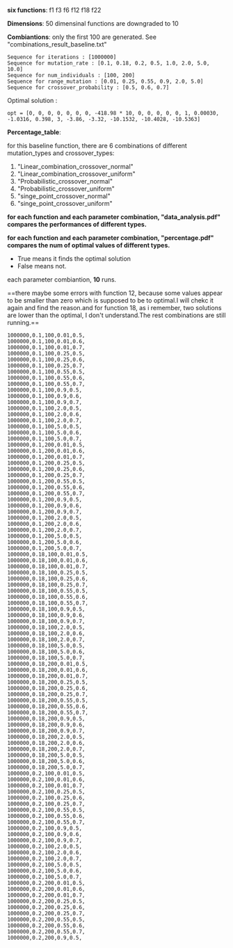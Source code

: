 **six functions**: f1 f3 f6 f12 f18 f22

**Dimensions**: 50 dimensinal functions are downgraded to 10

**Combiantions**: only the first 100 are generated. See "combinations_result_baseline.txt"

```
Sequence for iterations : [1000000]
Sequence for mutation_rate : [0.1, 0.18, 0.2, 0.5, 1.0, 2.0, 5.0, 10.0]
Sequence for num_individuals : [100, 200]
Sequence for range_mutation : [0.01, 0.25, 0.55, 0.9, 2.0, 5.0]
Sequence for crossover_probability : [0.5, 0.6, 0.7]
```

Optimal solution :

```
opt = [0, 0, 0, 0, 0, 0, 0, -418.98 * 10, 0, 0, 0, 0, 0, 1, 0.00030, -1.0316, 0.398, 3, -3.86, -3.32, -10.1532, -10.4028, -10.5363]
```

**Percentage_table**:

for this baseline function, there are 6 combinations of different mutation_types and crossover_types:

1. "Linear_combination_crossover_normal" 
2. "Linear_combination_crossover_uniform"
3. "Probabilistic_crossover_normal"
4. "Probabilistic_crossover_uniform"
5. "singe_point_crossover_normal"
6. "singe_point_crossover_uniform"

**for each function and each parameter combination, "data_analysis.pdf" compares the performances of different types.**

**for each function and each parameter combination, "percentage.pdf" compares the num of optimal values of different types.**

- True means it finds the optimal solution
- False means not.

each parameter combiantion, **10** runs.

==there maybe some errors with function 12, because some values appear to be smaller than zero which is supposed to be to optimal.I will chekc it again and find the reason.and for function 18, as i remember, two solutions are lower than the optimal, I don't understand.The rest combinations are still running.==

```
1000000,0.1,100,0.01,0.5,
1000000,0.1,100,0.01,0.6,
1000000,0.1,100,0.01,0.7,
1000000,0.1,100,0.25,0.5,
1000000,0.1,100,0.25,0.6,
1000000,0.1,100,0.25,0.7,
1000000,0.1,100,0.55,0.5,
1000000,0.1,100,0.55,0.6,
1000000,0.1,100,0.55,0.7,
1000000,0.1,100,0.9,0.5,
1000000,0.1,100,0.9,0.6,
1000000,0.1,100,0.9,0.7,
1000000,0.1,100,2.0,0.5,
1000000,0.1,100,2.0,0.6,
1000000,0.1,100,2.0,0.7,
1000000,0.1,100,5.0,0.5,
1000000,0.1,100,5.0,0.6,
1000000,0.1,100,5.0,0.7,
1000000,0.1,200,0.01,0.5,
1000000,0.1,200,0.01,0.6,
1000000,0.1,200,0.01,0.7,
1000000,0.1,200,0.25,0.5,
1000000,0.1,200,0.25,0.6,
1000000,0.1,200,0.25,0.7,
1000000,0.1,200,0.55,0.5,
1000000,0.1,200,0.55,0.6,
1000000,0.1,200,0.55,0.7,
1000000,0.1,200,0.9,0.5,
1000000,0.1,200,0.9,0.6,
1000000,0.1,200,0.9,0.7,
1000000,0.1,200,2.0,0.5,
1000000,0.1,200,2.0,0.6,
1000000,0.1,200,2.0,0.7,
1000000,0.1,200,5.0,0.5,
1000000,0.1,200,5.0,0.6,
1000000,0.1,200,5.0,0.7,
1000000,0.18,100,0.01,0.5,
1000000,0.18,100,0.01,0.6,
1000000,0.18,100,0.01,0.7,
1000000,0.18,100,0.25,0.5,
1000000,0.18,100,0.25,0.6,
1000000,0.18,100,0.25,0.7,
1000000,0.18,100,0.55,0.5,
1000000,0.18,100,0.55,0.6,
1000000,0.18,100,0.55,0.7,
1000000,0.18,100,0.9,0.5,
1000000,0.18,100,0.9,0.6,
1000000,0.18,100,0.9,0.7,
1000000,0.18,100,2.0,0.5,
1000000,0.18,100,2.0,0.6,
1000000,0.18,100,2.0,0.7,
1000000,0.18,100,5.0,0.5,
1000000,0.18,100,5.0,0.6,
1000000,0.18,100,5.0,0.7,
1000000,0.18,200,0.01,0.5,
1000000,0.18,200,0.01,0.6,
1000000,0.18,200,0.01,0.7,
1000000,0.18,200,0.25,0.5,
1000000,0.18,200,0.25,0.6,
1000000,0.18,200,0.25,0.7,
1000000,0.18,200,0.55,0.5,
1000000,0.18,200,0.55,0.6,
1000000,0.18,200,0.55,0.7,
1000000,0.18,200,0.9,0.5,
1000000,0.18,200,0.9,0.6,
1000000,0.18,200,0.9,0.7,
1000000,0.18,200,2.0,0.5,
1000000,0.18,200,2.0,0.6,
1000000,0.18,200,2.0,0.7,
1000000,0.18,200,5.0,0.5,
1000000,0.18,200,5.0,0.6,
1000000,0.18,200,5.0,0.7,
1000000,0.2,100,0.01,0.5,
1000000,0.2,100,0.01,0.6,
1000000,0.2,100,0.01,0.7,
1000000,0.2,100,0.25,0.5,
1000000,0.2,100,0.25,0.6,
1000000,0.2,100,0.25,0.7,
1000000,0.2,100,0.55,0.5,
1000000,0.2,100,0.55,0.6,
1000000,0.2,100,0.55,0.7,
1000000,0.2,100,0.9,0.5,
1000000,0.2,100,0.9,0.6,
1000000,0.2,100,0.9,0.7,
1000000,0.2,100,2.0,0.5,
1000000,0.2,100,2.0,0.6,
1000000,0.2,100,2.0,0.7,
1000000,0.2,100,5.0,0.5,
1000000,0.2,100,5.0,0.6,
1000000,0.2,100,5.0,0.7,
1000000,0.2,200,0.01,0.5,
1000000,0.2,200,0.01,0.6,
1000000,0.2,200,0.01,0.7,
1000000,0.2,200,0.25,0.5,
1000000,0.2,200,0.25,0.6,
1000000,0.2,200,0.25,0.7,
1000000,0.2,200,0.55,0.5,
1000000,0.2,200,0.55,0.6,
1000000,0.2,200,0.55,0.7,
1000000,0.2,200,0.9,0.5,
```

